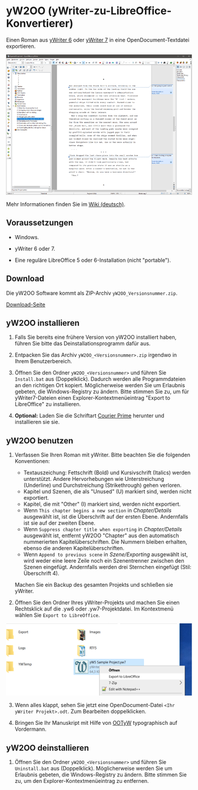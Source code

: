 # yW2OO (yWriter-zu-LibreOffice-Konvertierer)

Einen Roman aus [yWriter 6](http://www.spacejock.com/yWriter6.html) oder [yWriter 7](http://www.spacejock.com/yWriter7.html) in eine OpenDocument-Textdatei 
exportieren.

![Screenshot: Automatisch erzeugtes ODT](https://raw.githubusercontent.com/peter88213/yW2OO/master/docs/Screenshots/Writer-de.png)

Mehr Informationen finden Sie im [Wiki (deutsch)](https://github.com/peter88213/yW2OO/wiki/Deutsch). 



## Voraussetzungen

* Windows.

* yWriter 6 oder 7.

* Eine reguläre LibreOffice 5 oder 6-Installation (nicht "portable").



## Download

Die yW2OO Software kommt als ZIP-Archiv `yW2OO_Versionsnummer.zip`. 

[Download-Seite](https://github.com/peter88213/yW2OO/releases/latest)



## yW2OO installieren

1. Falls Sie bereits eine frühere Version von yW2OO installiert haben, führen Sie bitte das
   Deinstallationsprogramm dafür aus. 

2. Entpacken Sie das Archiv `yW2OO_<Versionsnummer>.zip` irgendwo in Ihrem Benutzerbereich.  

3. Öffnen Sie den Ordner `yW2OO_<Versionsnummer>` und führen Sie `Install.bat` aus (Doppelklick).
   Dadurch werden alle Programmdateien an den richtigen Ort kopiert. 
   Möglicherweise werden Sie  um Erlaubnis gebeten, die Windows-Registry zu ändern. 
   Bitte stimmen Sie zu, um für yWriter7-Dateien einen Explorer-Kontextmenüeintrag 
   "Export to LibreOffice" zu installieren.

4. __Optional:__  Laden Sie die Schriftart [Courier Prime](https://quoteunquoteapps.com/courierprime) herunter und installieren sie sie.



## yW2OO benutzen

1. Verfassen Sie Ihren Roman mit yWriter. Bitte beachten Sie die folgenden Konventionen:
   * Textauszeichung: Fettschrift (Bold) und Kursivschrift (Italics) werden unterstützt. Andere Hervorhebungen wie Unterstreichung (Underline) und Durchstreichung (Strikethrough) gehen verloren. 
   * Kapitel und Szenen, die als "Unused" (U) markiert sind, werden nicht exportiert.
   * Kapitel, die mit "Other" (I) markiert sind, werden nicht exportiert.
   * Wenn `This chapter begins a new section` in _Chapter/Details_ ausgewählt ist, ist die Überschrift auf der ersten Ebene. Andernfalls ist sie auf der zweiten Ebene.
   * Wenn `Suppress chapter title when exporting` in _Chapter/Details_ ausgewählt ist, entfernt yW2OO "Chapter" aus den automatisch nummerierten Kapitelüberschriften. Die Nummern bleiben erhalten, ebenso die anderen Kapitelüberschriften.
   * Wenn `Append to previous scene` in _Szene/Exporting_ ausgewählt ist, wird weder eine leere Zeile noch ein Szenentrenner zwischen den Szenen eingefügt. Andernfalls werden drei Sternchen eingefügt (Stil: Überschrift 4). 

   Machen Sie ein Backup des gesamten Projekts und schließen sie yWriter. 

2. Öffnen Sie den Ordner Ihres yWriter-Projekts und machen Sie einen Rechtsklick auf die .yw6 oder
   .yw7-Projektdatei. Im Kontextmenü wählen Sie `Export to LibreOffice`.

![Screenshot: Windows Explorer Kontextmenu](https://raw.githubusercontent.com/peter88213/yW2OO/master/docs/Screenshots/yw2oo_cm.png)

3. Wenn alles klappt, sehen Sie jetzt eine OpenDocument-Datei `<Ihr yWriter Projekt>.odt`. Zum Bearbeiten doppelklicken.

4. Bringen Sie Ihr Manuskript mit Hilfe von [OOTyW](https://github.com/peter88213/OOTyW/wiki/Deutsch) typographisch auf Vordermann.



## yW2OO deinstallieren

1. Öffnen Sie den Ordner `yW2OO_<Versionsnummer>` und führen Sie `Uninstall.bat` aus 
  (Doppelklick). Möglicherweise werden Sie  um Erlaubnis gebeten, die Windows-Registry zu ändern. 
  Bitte stimmen Sie zu, um den Explorer-Kontextmenüeintrag zu entfernen.

